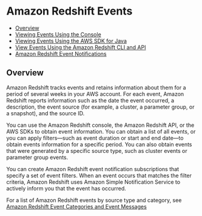 # Amazon Redshift Events<a name="working-with-events"></a>


+ [Overview](#working-with-events-overview)
+ [Viewing Events Using the Console](viewing-events-console.md)
+ [Viewing Events Using the AWS SDK for Java](managing-events-java.md)
+ [View Events Using the Amazon Redshift CLI and API](view-events-api-cli.md)
+ [Amazon Redshift Event Notifications](working-with-event-notifications.md)

## Overview<a name="working-with-events-overview"></a>

Amazon Redshift tracks events and retains information about them for a period of several weeks in your AWS account\. For each event, Amazon Redshift reports information such as the date the event occurred, a description, the event source \(for example, a cluster, a parameter group, or a snapshot\), and the source ID\. 

You can use the Amazon Redshift console, the Amazon Redshift API, or the AWS SDKs to obtain event information\. You can obtain a list of all events, or you can apply filters—such as event duration or start and end date—to obtain events information for a specific period\. You can also obtain events that were generated by a specific source type, such as cluster events or parameter group events\.

You can create Amazon Redshift event notification subscriptions that specify a set of event filters\. When an event occurs that matches the filter criteria, Amazon Redshift uses Amazon Simple Notification Service to actively inform you that the event has occurred\.

For a list of Amazon Redshift events by source type and category, see [Amazon Redshift Event Categories and Event Messages](working-with-event-notifications.md#redshift-event-messages)